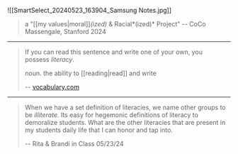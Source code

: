 ![[SmartSelect_20240523_163904_Samsung Notes.jpg]]

>a "[[my values|moral]]*(ized)* & Racial*(ized)* Project"
>-- CoCo Massengale, Stanford 2024
--- 
>If you can read this sentence and write one of your own, you possess _literacy_.
>
>noun. the ability to [[reading|read]] and write
>
>-- [vocabulary.com](https://www.vocabulary.com/dictionary/literacy#:~:text=Definitions%20of%20literacy,acquirement%2C%20acquisition%2C%20attainment%2C%20skill)
---
>When we have a set definition of literacies, we name other groups to be *illiterate.* Its easy for hegemonic definitions of literacy to demoralize students. What are the other literacies that are present in my students daily life that I can honor and tap into.
>
>-- Rita & Brandi in Class 05/23/24